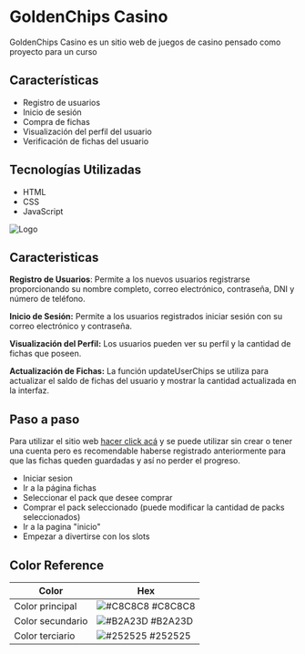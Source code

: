 
# GoldenChips Casino
GoldenChips Casino es un sitio web de juegos de casino pensado como proyecto para un curso

## Características
- Registro de usuarios
- Inicio de sesión
- Compra de fichas
- Visualización del perfil del usuario
- Verificación de fichas del usuario

## Tecnologías Utilizadas
- HTML
- CSS
- JavaScript


![Logo](https://media.istockphoto.com/id/1372144643/es/vector/ficha-de-p%C3%B3ker-vip-radial-de-metal-dorado-pulido-y-negro-brillante-emblema-de-la-corona-del.jpg?s=612x612&w=0&k=20&c=wv0sYq8m2IhaN6wFNJHYXCTQaRkvZAA2rRYXYvoqF0Q=)


## Caracteristicas

**Registro de Usuarios**:
Permite a los nuevos usuarios registrarse proporcionando su nombre completo, correo electrónico, contraseña, DNI y número de teléfono.

**Inicio de Sesión:**
Permite a los usuarios registrados iniciar sesión con su correo electrónico y contraseña.

**Visualización del Perfil:**
Los usuarios pueden ver su perfil y la cantidad de fichas que poseen.

**Actualización de Fichas:**
La función updateUserChips se utiliza para actualizar el saldo de fichas del usuario y mostrar la cantidad actualizada en la interfaz.

## Paso a paso
Para utilizar el sitio web [hacer click acá](https://francoursino.github.io/PreEntrega1-Ursino/) y se puede utilizar sin crear o tener una cuenta pero es recomendable haberse registrado anteriormente para que las fichas queden guardadas y así no perder el progreso.

- Iniciar sesion
- Ir a la página fichas
- Seleccionar el pack que desee comprar
- Comprar el pack seleccionado (puede modificar la cantidad de packs seleccionados)
- Ir a la pagina "inicio"
- Empezar a divertirse con los slots

## Color Reference

| Color             | Hex                                                                |
| ----------------- | ------------------------------------------------------------------ |
| Color principal | ![#C8C8C8](https://via.placeholder.com/10/C8C8C8?text=+) #C8C8C8 |
| Color secundario | ![#B2A23D](https://via.placeholder.com/10/B2A23D?text=+)  	#B2A23D |
| Color terciario  | ![#252525](https://via.placeholder.com/10/252525?text=+) #252525 |

